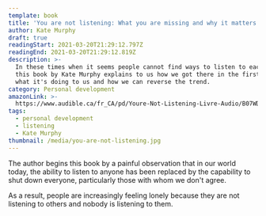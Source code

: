 ```yaml
---
template: book
title: 'You are not listening: What you are missing and why it matters'
author: Kate Murphy
draft: true
readingStart: 2021-03-20T21:29:12.797Z
readingEnd: 2021-03-20T21:29:12.819Z
description: >-
  In these times when it seems people cannot find ways to listen to each other,
  this book by Kate Murphy explains to us how we got there in the first place,
  what it's doing to us and how we can reverse the trend.
category: Personal development
amazonLink: >-
  https://www.audible.ca/fr_CA/pd/Youre-Not-Listening-Livre-Audio/B07WDZ22WV?ref=a_library_t_c5_libItem_&pf_rd_p=a00014e8-d2ee-472f-a5f3-837e4e395ee4&pf_rd_r=VJSBKZERNTCRZGHHYSEM
tags:
  - personal development
  - listening
  - Kate Murphy
thumbnail: /media/you-are-not-listening.jpg
---
```

The author begins this book by a painful observation that in our world today, the ability to listen to anyone has been replaced by the capability to shut down everyone, particularly those with whom we don't agree. 

As a result, people are increasingly feeling lonely because they are not listening to others and nobody is listening to them.
